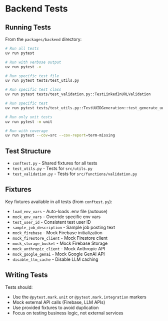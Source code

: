 # Backend Tests

## Running Tests

From the `packages/backend` directory:

```bash
# Run all tests
uv run pytest

# Run with verbose output
uv run pytest -v

# Run specific test file
uv run pytest tests/test_utils.py

# Run specific test class
uv run pytest tests/test_validation.py::TestLinkedInURLValidation

# Run specific test
uv run pytest tests/test_utils.py::TestUUIDGeneration::test_generate_uuid_uniqueness

# Run only unit tests
uv run pytest -m unit

# Run with coverage
uv run pytest --cov=src --cov-report=term-missing
```

## Test Structure

- `conftest.py` - Shared fixtures for all tests
- `test_utils.py` - Tests for `src/utils.py`
- `test_validation.py` - Tests for `src/functions/validation.py`

## Fixtures

Key fixtures available in all tests (from `conftest.py`):

- `load_env_vars` - Auto-loads .env file (autouse)
- `mock_env_vars` - Override specific env vars
- `test_user_id` - Consistent test user ID
- `sample_job_description` - Sample job posting text
- `mock_firebase` - Mock Firebase initialization
- `mock_firestore_client` - Mock Firestore client
- `mock_storage_bucket` - Mock Firebase Storage
- `mock_anthropic_client` - Mock Anthropic API
- `mock_google_genai` - Mock Google GenAI API
- `disable_llm_cache` - Disable LLM caching

## Writing Tests

Tests should:
- Use the `@pytest.mark.unit` or `@pytest.mark.integration` markers
- Mock external API calls (Firebase, LLM APIs)
- Use provided fixtures to avoid duplication
- Focus on testing business logic, not external services
